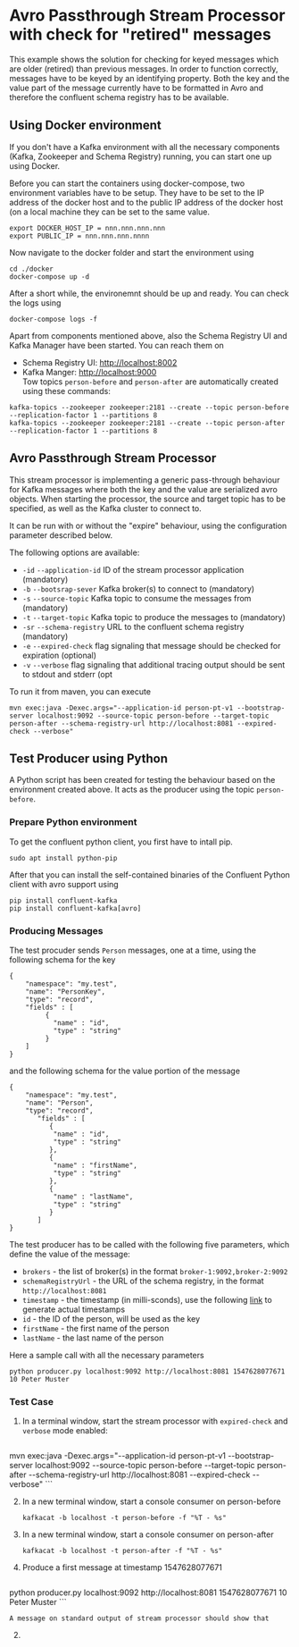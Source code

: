 # Avro Passthrough Stream Processor with check for "retired" messages

This example shows the solution for checking for keyed messages which are older (retired) than previous messages. In order to function correctly, messages have to be keyed by an identifying property.
Both the key and the value part of the message currently have to be formatted in Avro and therefore the confluent schema registry has to be available.

## Using Docker environment

If you don't have a Kafka environment with all the necessary components (Kafka, Zookeeper and Schema Registry) running, you can start one up using Docker.

Before you can start the containers using docker-compose, two environment variables have to be setup. They have to be set to the IP address of the docker host and to the public IP address of the docker host (on a local machine they can be set to the same value.

```
export DOCKER_HOST_IP = nnn.nnn.nnn.nnn
export PUBLIC_IP = nnn.nnn.nnn.nnnn
```

Now navigate to the docker folder and start the environment using

```
cd ./docker
docker-compose up -d
```

After a short while, the environemnt should be up and ready. You can check the logs using

```
docker-compose logs -f
```

Apart from components mentioned above, also the Schema Registry UI and Kafka Manager have been started. You can reach them on

  * Schema Registry UI: <http://localhost:8002>
  * Kafka Manger: <http://localhost:9000>	
Tow topics `person-before` and `person-after` are automatically created using these commands:

```
kafka-topics --zookeeper zookeeper:2181 --create --topic person-before --replication-factor 1 --partitions 8
kafka-topics --zookeeper zookeeper:2181 --create --topic person-after --replication-factor 1 --partitions 8
```

## Avro Passthrough Stream Processor

This stream processor is implementing a generic pass-through behaviour for Kafka messages where both the key and the value are serialized avro objects. When starting the processor, the source and target topic has to be specified, as well as the Kafka cluster to connect to. 

It can be run with or without the "expire" behaviour, using the configuration parameter described below. 

The following options are available:

  * `-id` `--application-id`	ID of the stream processor application (mandatory)
  * `-b` `--bootsrap-sever`	Kafka broker(s) to connect to (mandatory)
  * `-s` `--source-topic`	Kafka topic to consume the messages from (mandatory)
  * `-t` `--target-topic`	Kafka topic to produce the messages to (mandatory)
  * `-sr` `--schema-registry`	URL to the confluent schema registry (mandatory)
  * `-e` `--expired-check`	flag signaling that message should be checked for expiration (optional)
  * `-v` `--verbose`	flag signaling that additional tracing output should be sent to stdout and stderr (opt

To run it from maven, you can execute

```
mvn exec:java -Dexec.args="--application-id person-pt-v1 --bootstrap-server localhost:9092 --source-topic person-before --target-topic person-after --schema-registry-url http://localhost:8081 --expired-check --verbose"
```

## Test Producer using Python
A Python script has been created for testing the behaviour based on the environment created above. It acts as the producer using the topic `person-before`.

### Prepare Python environment
To get the confluent python client, you first have to intall pip. 

```
sudo apt install python-pip
```

After that you can install the self-contained binaries of the Confluent Python client with avro support using

```
pip install confluent-kafka
pip install confluent-kafka[avro]
```

### Producing Messages

The test procuder sends `Person` messages, one at a time, using the following schema for the key

```
{
	"namespace": "my.test",
	"name": "PersonKey",
	"type": "record",
	"fields" : [
		 {
		   "name" : "id",
		   "type" : "string"
		 }
	]
}
```

and the following schema for the value portion of the message

```
{
	"namespace": "my.test",
	"name": "Person",
	"type": "record",
	   "fields" : [
		  {
		   "name" : "id",
		   "type" : "string"
		  },
		  {
		   "name" : "firstName",
		   "type" : "string"
		  },
		  {
		   "name" : "lastName",
		   "type" : "string"
		  }
	   ]
}
```

The test producer has to be called with the following five parameters, which define the value of the message:

* `brokers` - the list of broker(s) in the format `broker-1:9092,broker-2:9092`
* `schemaRegistryUrl` - the URL of the schema registry, in the format `http://localhost:8081`
* `timestamp` - the timestamp (in milli-sconds), use the following [link](https://currentmillis.com) to generate actual timestamps
* `id` - the ID of the person, will be used as the key
* `firstName` - the first name of the person
* `lastName` - the last name of the person

Here a sample call with all the necessary parameters

```
python producer.py localhost:9092 http://localhost:8081 1547628077671 10 Peter Muster
```

### Test Case
1. In a terminal window, start the stream processor with `expired-check` and `verbose` mode enabled:

	```
mvn exec:java -Dexec.args="--application-id person-pt-v1 --bootstrap-server localhost:9092 --source-topic person-before --target-topic person-after --schema-registry-url http://localhost:8081 --expired-check --verbose"
	```

2. In a new terminal window, start a console consumer on person-before

	```
	kafkacat -b localhost -t person-before -f "%T - %s"
	```

2. In a new terminal window, start a console consumer on person-after

	```
	kafkacat -b localhost -t person-after -f "%T - %s"
	```

2. Produce a first message at timestamp 1547628077671

	```
python producer.py localhost:9092 http://localhost:8081 1547628077671 10 Peter Muster
	```

	A message on standard output of stream processor should show that 

2. 

